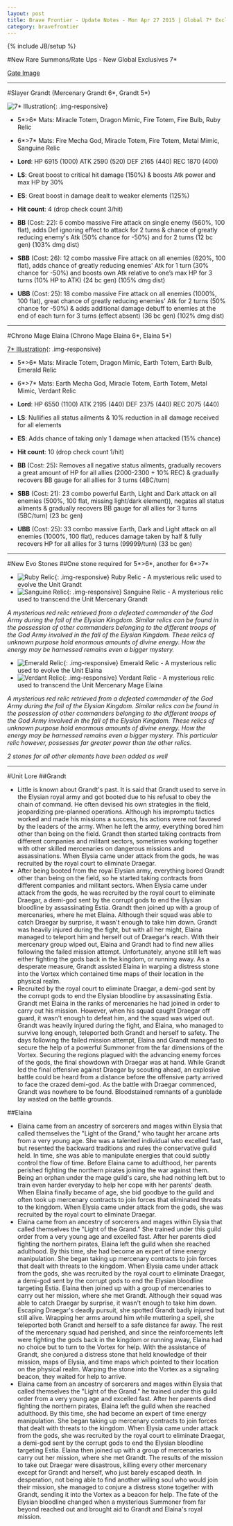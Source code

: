 ```yaml
---
layout: post
title: Brave Frontier - Update Notes - Mon Apr 27 2015 | Global 7* Exclusives - Grandt Elaina
category: bravefrontier
---
```


{% include JB/setup %}

#New Rare Summons/Rate Ups - New Global Exclusives 7*

[Gate Image](http://i.imgur.com/3kja7L5.png)

----
#Slayer Grandt (Mercenary Grandt 6\*, Grandt 5\*)

![7* Illustration](//i.imgur.com/TQvs236.png){: .img-responsive}

* 5\*>6\* Mats: Miracle Totem, Dragon Mimic, Fire Totem, Fire Bulb, Ruby Relic
* 6\*>7\* Mats: Fire Mecha God, Miracle Totem, Fire Totem, Metal Mimic, Sanguine Relic

* **Lord**: HP 6915 (1000) ATK 2590 (520) DEF 2165 (440) REC 1870 (400)
* **LS**: Great boost to critical hit damage (150%) & boosts Atk power and max HP by 30%
* **ES**: Great boost in damage dealt to weaker elements (125%)
* **Hit count**: 4 (drop check count 3/hit)
* **BB** (Cost: 22): 6 combo massive Fire attack on single enemy (560%, 100 flat), adds Def ignoring effect to attack for 2 turns & chance of greatly reducing enemy's Atk (50% chance for -50%) and for 2 turns (12 bc gen) (103% dmg dist)
* **SBB** (Cost: 26): 12 combo massive Fire attack on all enemies (620%, 100 flat), adds chance of greatly reducing enemies' Atk for 1 turn (30% chance for -50%) and boosts own Atk relative to one’s max HP for 3 turns (10% HP to ATK) (24 bc gen) (105% dmg dist)
* **UBB** (Cost: 25): 18 combo massive Fire attack on all enemies (1000%, 100 flat), great chance of greatly reducing enemies' Atk for 2 turns (50% chance for -50%) & adds additional damage debuff to enemies at the end of each turn for 3 turns (effect absent) (36 bc gen) (102% dmg dist)

----
#Chrono Mage Elaina (Chrono Mage Elaina 6\*, Elaina 5\*)

[7* Illustration](//i.imgur.com/OcurOHm.png){: .img-responsive}

* 5\*>6\* Mats: Miracle Totem, Dragon Mimic, Earth Totem, Earth Bulb, Emerald Relic
* 6\*>7\* Mats: Earth Mecha God, Miracle Totem, Earth Totem, Metal Mimic, Verdant Relic

* **Lord**: HP 6550 (1100) ATK 2195 (440) DEF 2375 (440) REC 2075 (440)
* **LS**: Nullifies all status ailments & 10% reduction in all damage received for all elements
* **ES**: Adds chance of taking only 1 damage when attacked (15% chance)
* **Hit count**: 10 (drop check count 1/hit)
* **BB** (Cost: 25): Removes all negative status ailments, gradually recovers a great amount of HP for all allies (2000-2300 + 10% REC) & gradually recovers BB gauge for all allies for 3 turns  (4BC/turn)
* **SBB** (Cost: 21): 23 combo powerful Earth, Light and Dark attack on all enemies (500%, 100 flat, missing light/dark element)), negates all status ailments & gradually recovers BB gauge for all allies for 3 turns (5BC/turn) (23 bc gen)
* **UBB** (Cost: 25): 33 combo massive Earth, Dark and Light attack on all enemies (1000%, 100 flat), reduces damage taken by half & fully recovers HP for all allies for 3 turns (99999/turn) (33 bc gen)

<!--more-->

---
#New Evo Stones
##One stone required for 5\*>6\*, another for 6\*>7\*

* ![Ruby Relic](//i.imgur.com/kwAQqqg.png){: .img-responsive} Ruby Relic - A mysterious relic used to evolve the Unit Grandt
* ![Sanguine Relic](//i.imgur.com/8cy3aeU.png){: .img-responsive} Sanguine Relic - A mysterious relic used to transcend the Unit Mercenary Grandt

*A mysterious red relic retrieved from a defeated commander of the God Army during the fall of the Elysian Kingdom. Similar relics can be found in the possession of other commanders belonging to the different troops of the God Army involved in the fall of the Elysian Kingdom. These relics of unknown purpose hold enormous amounts of divine energy. How the energy may be harnessed remains even a bigger mystery.*

* ![Emerald Relic](//i.imgur.com/gN4pxob.png){: .img-responsive} Emerald Relic - A mysterious relic used to evolve the Unit Elaina
* ![Verdant Relic](//i.imgur.com/Af1rGgu.png){: .img-responsive} Verdant Relic - A mysterious relic used to transcend the Unit Mercenary Mage Elaina

*A mysterious red relic retrieved from a defeated commander of the God Army during the fall of the Elysian Kingdom. Similar relics can be found in the possession of other commanders belonging to the different troops of the God Army involved in the fall of the Elysian Kingdom. These relics of unknown purpose hold enormous amounts of divine energy. How the energy may be harnessed remains even a bigger mystery.  This particular relic however, possesses far greater power than the other relics.*

*2 stones for all other elements have been added as well*

---
#Unit Lore
##Grandt

* Little is known about Grandt's past. It is said that Grandt used to serve in the Elysian royal army and got booted due to his refusal to obey the chain of command. He often devised his own strategies in the field, jeopardizing pre-planned operations. Although his impromptu tactics worked and made his missions a success, his actions were not favored by the leaders of the army. When he left the army, everything bored him other than being on the field. Grandt then started taking contracts from different companies and militant sectors, sometimes working together with other skilled mercenaries on dangerous missions and assassinations. When Elysia came under attack from the gods, he was recruited by the royal court to eliminate Draegar.
* After being booted from the royal Elysian army,  everything bored Grandt other than being on the field, so he started taking contracts from different companies and militant sectors. When Elysia came under attack from the gods, he was recruited by the royal court to eliminate Draegar, a demi-god sent by the corrupt gods to end the Elysian bloodline by assassinating Estia. Grandt then joined up with a group of mercenaries, where he met Elaina. Although their squad was able to catch Draegar by surprise, it wasn't enough to take him down. Grandt was heavily injured during the fight, but with all her might, Elaina managed to teleport him and herself out of Draegar's reach. With their mercenary group wiped out, Elaina and Grandt had to find new allies following the failed mission attempt. Unfortunately, anyone still left was either fighting the gods back in the kingdom, or running away. As a desperate measure, Grandt assisted Elaina in warping a distress stone into the Vortex which contained time maps of their location in the physical realm.
* Recruited by the royal court to eliminate Draegar, a demi-god sent by the corrupt gods to end the Elysian bloodline by assassinating Estia. Grandt met Elaina in the ranks of mercenaries he  had joined in order to carry out his mission. However, when his squad caught Draegar off guard, it wasn't enough to defeat him, and the squad was wiped out. Grandt was heavily injured during the fight, and Elaina, who managed to survive long enough, teleported both Grandt and herself to safety. The days following the failed mission attempt, Elaina and Grandt managed to secure the help of a powerful Summoner from the far dimensions of the Vortex. Securing the regions plagued with the advancing enemy forces of the gods, the final showdown with Draegar was at hand. While Grandt led the final offensive against Draegar by scouting ahead, an explosive battle could be heard from a distance before the offensive party arrived to face the crazed demi-god. As the battle with Draegar commenced, Grandt was nowhere to be found. Bloodstained remnants of a gunblade lay wasted on the battle grounds.

##Elaina

* Elaina came from an ancestry of sorcerers and mages within Elysia that called themselves the "Light of the Grand," who taught her arcane arts from a very young age. She was a talented individual who excelled fast, but resented the backward traditions and rules the conservative guild held. In time, she was able to manipulate energies that could subtly control the flow of time. Before Elaina came to adulthood, her parents perished fighting the northern pirates joining the war against them. Being an orphan under the mage guild's care, she had nothing left but to train even harder everyday to help her cope with her parents' death. When Elaina finally became of age, she bid goodbye to the guild and often took up mercenary contracts to join forces that eliminated threats to the kingdom. When Elysia came under attack from the gods, she was recruited by the royal court to eliminate Draegar.
* Elaina came from an ancestry of sorcerers and mages within Elysia that called themselves the "Light of the Grand." She trained under this guild order from a very young age and excelled fast. After her parents died fighting the northern pirates, Elaina left the guild when she reached adulthood. By this time, she had become an expert of time energy manipulation. She began taking up mercenary contracts to join forces that dealt with threats to the kingdom. When Elysia came under attack from the gods, she was recruited by the royal court to eliminate Draegar, a demi-god sent by the corrupt gods to end the Elysian bloodline targeting Estia. Elaina then joined up with a group of mercenaries to carry out her mission, where she met Grandt. Although their squad was able to catch Draegar by surprise, it wasn't enough to take him down. Escaping Draegar's deadly pursuit, she spotted Grandt badly injured but still alive. Wrapping her arms around him while muttering a spell, she teleported both Grandt and herself to a safe distance far away. The rest of the mercenary squad had perished, and since the reinforcements left were fighting the gods back in the kingdom or running away, Elaina had no choice but to turn to the Vortex for help. With the assistance of Grandt, she conjured a distress stone that held knowledge of their mission, maps of Elysia, and time maps which pointed to their location on the physical realm. Warping the stone into the Vortex as a signaling beacon, they waited for help to arrive.
* Elaina came from an ancestry of sorcerers and mages within Elysia that called themselves the "Light of the Grand." he trained under this guild order from a very young age and excelled fast. After her parents died fighting the northern pirates, Elaina left the guild when she reached adulthood. By this time, she had become an expert of time energy manipulation. She began taking up mercenary contracts to join forces that dealt with threats to the kingdom. When Elysia came under attack from the gods, she was recruited by the royal court to eliminate Draegar, a demi-god sent by the corrupt gods to end the Elysian bloodline targeting Estia. Elaina then joined up with a group of mercenaries to carry out her mission, where she met Grandt. The results of the mission to take out Draegar were disastrous, killing every other mercenary except for Grandt and herself, who just barely escaped death. In desperation, not being able to find another willing soul who would join their mission, she managed to conjure a distress stone together with Grandt, sending it into the Vortex as a beacon for help. The fate of the Elysian bloodline changed when a mysterious Summoner from far beyond reached out and brought aid to Grandt and Elaina's royal mission.